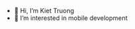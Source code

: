 - 👋 Hi, I’m Kiet Truong
- 👀 I’m interested in mobile development

<!---
mankiet208/mankiet208 is a ✨ special ✨ repository because its `README.md` (this file) appears on your GitHub profile.
You can click the Preview link to take a look at your changes.
--->
